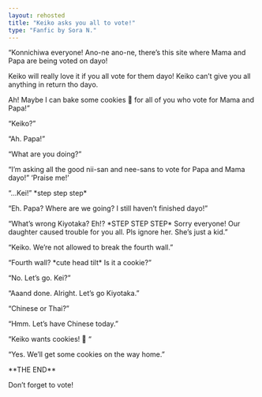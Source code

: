 ```yaml
---
layout: rehosted
title: "Keiko asks you all to vote!"
type: "Fanfic by Sora N."
---
```

<p>“Konnichiwa everyone! Ano-ne ano-ne, there’s this site where Mama and Papa are being voted on dayo!</p>

<p>Keiko will really love it if you all vote for them dayo! Keiko can’t give you all anything in return tho dayo.</p>

<p>Ah! Maybe I can bake some cookies 🍪 for all of you who vote for Mama and Papa!”</p>

<p>“Keiko?”</p>

<p>“Ah. Papa!”</p>

<p>“What are you doing?”</p>

<p>“I’m asking all the good nii-san and nee-sans to vote for Papa and Mama dayo!” ‘Praise me!’</p>

<p>“...Kei!” *step step step*</p>

<p>“Eh. Papa? Where are we going? I still haven’t finished dayo!”</p>

<p>“What’s wrong Kiyotaka? Eh!? *STEP STEP STEP* Sorry everyone! Our daughter caused trouble for you all. Pls ignore her. She’s just a kid.”</p>

<p>“Keiko. We’re not allowed to break the fourth wall.”</p>

<p>“Fourth wall? *cute head tilt* Is it a cookie?”</p>

<p>“No. Let’s go. Kei?”</p>

<p>“Aaand done. Alright. Let’s go Kiyotaka.”</p>

<p>“Chinese or Thai?”</p>

<p>“Hmm. Let’s have Chinese today.”</p>

<p>“Keiko wants cookies! 🍪 “</p>

<p>“Yes. We’ll get some cookies on the way home.”</p>

<p>**THE END**</p>

<p>Don’t forget to vote!</p>